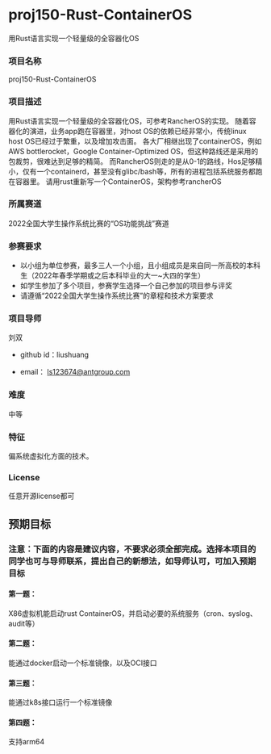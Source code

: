 # proj150-Rust-ContainerOS
用Rust语言实现一个轻量级的全容器化OS

### 项目名称
proj150-Rust-ContainerOS

### 项目描述

用Rust语言实现一个轻量级的全容器化OS，可参考RancherOS的实现。
随着容器化的演进，业务app跑在容器里，对host OS的依赖已经非常小，传统linux host OS已经过于繁重，以及增加攻击面。
各大厂相继出现了containerOS，例如AWS bottlerocket，Google Container-Optimized OS，但这种路线还是采用的包裁剪，很难达到足够的精简。
而RancherOS则走的是从0-1的路线，Hos足够精小，仅有一个containerd，甚至没有glibc/bash等，所有的进程包括系统服务都跑在容器里。
请用rust重新写一个ContainerOS，架构参考rancherOS


### 所属赛道

2022全国大学生操作系统比赛的“OS功能挑战”赛道



### 参赛要求

- 以小组为单位参赛，最多三人一个小组，且小组成员是来自同一所高校的本科生（2022年春季学期或之后本科毕业的大一~大四的学生）
- 如学生参加了多个项目，参赛学生选择一个自己参加的项目参与评奖
- 请遵循“2022全国大学生操作系统比赛”的章程和技术方案要求



### 项目导师

刘双

* github id：liushuang

* email： ls123674@antgroup.com



### 难度

中等



### 特征

偏系统虚拟化方面的技术。



### License

任意开源license都可


## 预期目标

### 注意：下面的内容是建议内容，不要求必须全部完成。选择本项目的同学也可与导师联系，提出自己的新想法，如导师认可，可加入预期目标

#### 第一题：
X86虚拟机能启动rust ContainerOS，并启动必要的系统服务（cron、syslog、audit等）
#### 第二题：
能通过docker启动一个标准镜像，以及OCI接口
#### 第三题：
能通过k8s接口运行一个标准镜像
#### 第四题：
支持arm64


